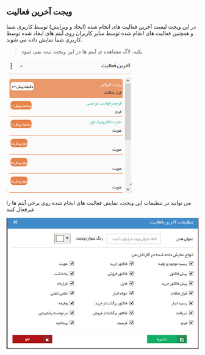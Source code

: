 ﻿## ویجت آخرین فعالیت  

در این ویجت لیست آخرین فعالیت های انجام شده (ایجاد و ویرایش) توسط کاربری شما و همچنین فعالیت های انجام شده توسط سایر کاربران روی آیتم های ایجاد شده توسط کاربری شما نمایش داده می شوند.

> نکته: لاگ مشاهده ی آیتم ها  در این ویجت ثبت نمی شود

![](Lastactivity.jpg)

می توانید در تنظیمات این ویجت، نمایش فعالیت های انجام شده روی برخی آیتم ها را غیرفعال کنید 

![](Lastactivity1.jpg)

